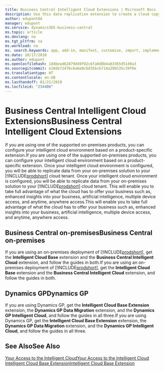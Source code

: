 ```yaml
---
title: Business Central Intelligent Cloud Extensions | Microsoft Docs
description: Use this data replication extension to create a cloud copy of your data so you are connected to the intelligent cloud.
author: edupont04
manager: edupont
ms.service: dynamics365-business-central
ms.topic: article
ms.devlang: na
ms.tgt_pltfrm: na
ms.workload: na
ms. search.keywords: app, add-in, manifest, customize, import, implement
ms.date: 10/17/2018
ms.author: edupont
ms.openlocfilehash: 1d4bea462879d49f02c6fa6d8b4a83365d5149a3
ms.sourcegitcommit: e10de72476c6a6e0cbd35bcb714a29b535c39f0e
ms.translationtype: HT
ms.contentlocale: en-GB
ms.lasthandoff: 01/21/2019
ms.locfileid: "234406"
---
```

# <a name="business-central-intelligent-cloud-extensions"></a><span data-ttu-id="e475a-103">Business Central Intelligent Cloud Extensions</span><span class="sxs-lookup"><span data-stu-id="e475a-103">Business Central Intelligent Cloud Extensions</span></span>

<span data-ttu-id="e475a-104">If you are using one of the supported on-premises products, you can configure your intelligent cloud environment based on a product-specific extension.</span><span class="sxs-lookup"><span data-stu-id="e475a-104">If you are using one of the supported on-premises products, you can configure your intelligent cloud environment based on a product-specific extension.</span></span><span data-ttu-id="e475a-105"> Once your intelligent cloud environment is configured, you will be able to replicate data from your on-premises solution to your [!INCLUDE[prodshort](includes/prodshort.md)] cloud tenant.</span><span class="sxs-lookup"><span data-stu-id="e475a-105"> Once your intelligent cloud environment is configured, you will be able to replicate data from your on-premises solution to your [!INCLUDE[prodshort](includes/prodshort.md)] cloud tenant.</span></span> <span data-ttu-id="e475a-106">This will enable you to take full advantage of what the cloud has to offer your business such as, enhanced insights into your business, artificial intelligence, multiple device access, and anytime, anywhere access.</span><span class="sxs-lookup"><span data-stu-id="e475a-106">This will enable you to take full advantage of what the cloud has to offer your business such as, enhanced insights into your business, artificial intelligence, multiple device access, and anytime, anywhere access.</span></span>  

## <a name="business-central-on-premises"></a><span data-ttu-id="e475a-107">Business Central on-premises</span><span class="sxs-lookup"><span data-stu-id="e475a-107">Business Central on-premises</span></span>
<span data-ttu-id="e475a-108">If you are using an on-premises deployment of [!INCLUDE[prodshort](includes/prodshort.md)], get the **Intelligent Cloud Base** extension and the **Business Central Intelligent Cloud** extension, and follow the guides in both.</span><span class="sxs-lookup"><span data-stu-id="e475a-108">If you are using an on-premises deployment of [!INCLUDE[prodshort](includes/prodshort.md)], get the **Intelligent Cloud Base** extension and the **Business Central Intelligent Cloud** extension, and follow the guides in both.</span></span>  

## <a name="dynamics-gp"></a><span data-ttu-id="e475a-109">Dynamics GP</span><span class="sxs-lookup"><span data-stu-id="e475a-109">Dynamics GP</span></span>
<span data-ttu-id="e475a-110">If you are using Dynamics GP, get the **Intelligent Cloud Base Extension** extension, the **Dynamics GP Data Migration** extension, and the **Dynamics GP Intelligent Cloud**, and follow the guides in all three.</span><span class="sxs-lookup"><span data-stu-id="e475a-110">If you are using Dynamics GP, get the **Intelligent Cloud Base Extension** extension, the **Dynamics GP Data Migration** extension, and the **Dynamics GP Intelligent Cloud**, and follow the guides in all three.</span></span>  

## <a name="see-also"></a><span data-ttu-id="e475a-111">See Also</span><span class="sxs-lookup"><span data-stu-id="e475a-111">See Also</span></span>

[<span data-ttu-id="e475a-112">Your Access to the Intelligent Cloud</span><span class="sxs-lookup"><span data-stu-id="e475a-112">Your Access to the Intelligent Cloud</span></span>](about-intelligent-cloud.md)  
[<span data-ttu-id="e475a-113">Intelligent Cloud Base Extension</span><span class="sxs-lookup"><span data-stu-id="e475a-113">Intelligent Cloud Base Extension</span></span>](ui-extensions-intelligent-cloud.md)  
